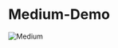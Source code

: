 # Medium-Demo



![Medium](https://user-images.githubusercontent.com/93201374/197390069-63b7b4fb-264a-4efa-a05c-a55d275cf956.png)
